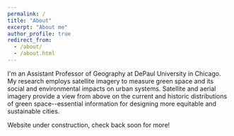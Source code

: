 ```yaml
---
permalink: /
title: "About"
excerpt: "About me"
author_profile: true
redirect_from: 
  - /about/
  - /about.html
---
```


I'm an Assistant Professor of Geography at DePaul University in Chicago. My research employs satellite imagery to measure green space and its social and environmental impacts on urban systems. Satellite and aerial imagery provide a view from above on the current and historic distributions of green space--essential information for designing more equitable and sustainable cities. 

Website under construction, check back soon for more!
